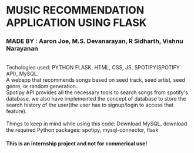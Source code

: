 <h1>  MUSIC RECOMMENDATION APPLICATION USING FLASK </h1>
<h3>MADE BY : Aaron Joe, M.S. Devanarayan, R Sidharth, Vishnu Narayanan</h3><br>
<p1>Techologies used: PYTHON FLASK, HTML, CSS, JS, SPOTIPY(SPOTIFY API), MySQL.</p1><br>
<p1>A webapp that recommends songs based on seed track, seed artist, seed genre, or random generation. <br>Spotipy API provides all the necessary tools to search songs from spotify's database, we also have implemented the concept of database to store the search history of the user(the user has to signup/login to access that feature).<br></p1>
<br><p1>Things to keep in mind while using this code: Download MySQL, download the required Python packages: spotipy, mysql-connector, flask</p1>
<h4>This is an internship project and not for commerical use!</h4>

